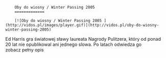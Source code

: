 
        Oby do wiosny / Winter Passing 2005 
        =============
        
        [![Oby do wiosny / Winter Passing 2005 ](http://vidos.pl/images/player.gif)](http://vidos.pl/oby-do-wiosny-winter-passing-2005)
        
        
 Ed Harris gra światowej sławy laureata Nagrody Pulitzera, który od ponad 20 lat nie opublikowal ani jednego slowa. Po latach odwiedza go zobacz pełny opis
    